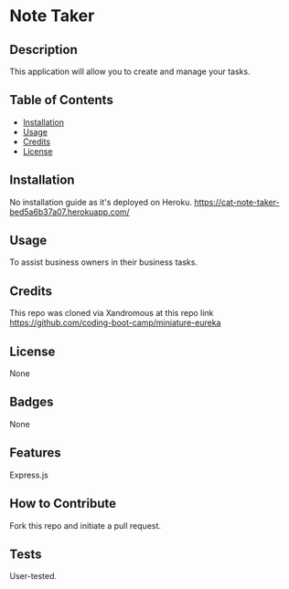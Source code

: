 # Note Taker

## Description
This application will allow you to create and manage your tasks. 

## Table of Contents
- [Installation](#installation)
- [Usage](#usage)
- [Credits](#credits)
- [License](#license)

## Installation
No installation guide as it's deployed on Heroku. https://cat-note-taker-bed5a6b37a07.herokuapp.com/

## Usage
To assist business owners in their business tasks.

## Credits
This repo was cloned via Xandromous at this repo link https://github.com/coding-boot-camp/miniature-eureka

## License
None

## Badges
None

## Features
Express.js

## How to Contribute
Fork this repo and initiate a pull request.

## Tests
User-tested.
